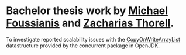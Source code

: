 # Bachelor thesis work by [Michael Foussianis](https://github.com/s0da) and [Zacharias Thorell](https://github.com/zachath).
To investigate reported scalability issues with the [CopyOnWriteArrayList](https://github.com/openjdk/jdk/blob/master/src/java.base/share/classes/java/util/concurrent/CopyOnWriteArrayList.java) datastructure provided by
the concurrent package in OpenJDK.